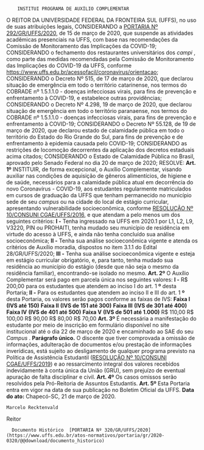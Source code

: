         INSTITUI PROGRAMA DE AUXÍLIO COMPLEMENTAR  

 O REITOR DA UNIVERSIDADE FEDERAL DA FRONTEIRA SUL (UFFS), no uso de suas atribuições legais, CONSIDERANDO a [PORTARIA Nº 292/GR/UFFS/2020](https://www.uffs.edu.br/atos-normativos/portaria/gr/2020-0292), de 15 de março de 2020, que suspende as atividades acadêmicas presenciais na UFFS, com base nas recomendações da Comissão de Monitoramento das Implicações da COVID-19; CONSIDERANDO o fechamento dos restaurantes universitários dos *campi* , como parte das medidas recomendadas pela Comissão de Monitoramento das Implicações do COVID-19 da UFFS, conforme <https://www.uffs.edu.br/acessofacil/coronavirus/orientacao>; CONSIDERANDO o Decreto Nº 515, de 17 de março de 2020, que declarou situação de emergência em todo o território catarinense, nos termos do COBRADE nº 1.5.1.1.0 - doenças infecciosas virais, para fins de prevenção e enfrentamento à COVID-19, e estabelece outras providências; CONSIDERANDO o Decreto Nº 4.298, 19 de março de 2020, que declarou situação de emergência em todo o território paranaense, nos termos do COBRADE nº 1.5.1.1.0 - doenças infecciosas virais, para fins de prevenção e enfrentamento à COVID-19; CONSIDERANDO o Decreto Nº 55.128, de 19 de março de 2020, que declarou estado de calamidade pública em todo o território do Estado do Rio Grande do Sul, para fins de prevenção e de enfrentamento à epidemia causada pelo COVID-19; CONSIDERANDO as restrições de locomoção decorrentes da aplicação dos decretos estaduais acima citados; CONSIDERANDO o Estado de Calamidade Pública no Brasil, aprovado pelo Senado Federal no dia 20 de março de 2020; RESOLVE:   **Art. 1º**  INSTITUIR, de forma excepcional, o Auxílio Complementar, visando auxiliar nas condições de aquisição de gêneros alimentícios, de higiene e de saúde, necessários para a calamidade pública atual em decorrência do novo Coronavírus - COVID-19, aos estudantes regularmente matriculados em cursos de graduação da UFFS que tenham permanecido no município sede de seu *campus*  ou na cidade do local de estágio curricular, apresentando vulnerabilidade socioeconômica, conforme [RESOLUÇÃO Nº 10/CONSUNI CGAE/UFFS/2016](https://www.uffs.edu.br/atos-normativos/resolucao/consunicgae/2016-0010), e que atendam a pelo menos um dos seguintes critérios: **I -**  Tenha ingressado na UFFS em 2020.1 por L1, L2, L9, V3220, PIN ou PROHAITI, tenha mudado seu município de residência em virtude do acesso à UFFS, e ainda não tenha concluído sua análise socioeconômica; **II -** Tenha sua análise socioeconômica vigente e atenda os critérios de Auxílio moradia, dispostos no item 3.1.1 do Edital 28/GR/UFFS/2020; **III -**  Tenha sua análise socioeconômica vigente e esteja em estágio curricular obrigatório, e, para tanto, tenha mudado sua residência ao município do estágio (desde que não seja o mesmo da residência familiar), encontrando-se isolado no mesmo.   **Art. 2º**  O Auxílio Complementar será pago em parcela única nos seguintes valores: **I -**  R$ 200,00 para os estudantes que atendem ao inciso I do art. 1 **º**  desta Portaria; **II -**  Para os estudantes que atendem ao inciso II e III do art. 1 **º**  desta Portaria, os valores serão pagos conforme as faixas de IVS:     **Faixa I** **(IVS até 150)**   **Faixa II** **(IVS de 151 até 300)**   **Faixa III** **(IVS de 301 até 400)**   **Faixa IV** **(IVS de 401 até 500)**   **Faixa V** **(IVS de 501 até 1.000)**     R$ 110,00   R$ 100,00   R$ 90,00   R$ 80,00   R$ 70,00       **Art. 3º**  É necessária a manifestação do estudante por meio de inscrição em formulário disponível no site institucional até o dia 22 de março de 2020 e encaminhado ao SAE do seu *Campus* . **Parágrafo único.**  O discente que tiver comprovada a omissão de informações, adulteração de documentos e/ou prestação de informações inverídicas, está sujeito ao desligamento de qualquer programa previsto na Política de Assistência Estudantil ([RESOLUÇÃO Nº 10/CONSUNI CGAE/UFFS/2019](https://www.uffs.edu.br/atos-normativos/resolucao/consunicgae/2019-0010)) e ao ressarcimento integral dos valores recebidos indevidamente à conta única da União (GRU), sem prejuízo de eventual apuração de falta disciplinar e civil.   **Art. 4º**  Os casos omissos serão resolvidos pela Pró-Reitoria de Assuntos Estudantis.   **Art. 5º**  Esta Portaria entra em vigor na data de sua publicação no Boletim Oficial da UFFS.        **Data do ato:** Chapecó-SC, 21 de março de 2020.   
 

    Marcelo Recktenvald   
 Reitor 

      Documento Histórico  [PORTARIA Nº 320/GR/UFFS/2020](https://www.uffs.edu.br/atos-normativos/portaria/gr/2020-0320/@@download/documento_historico)     
      